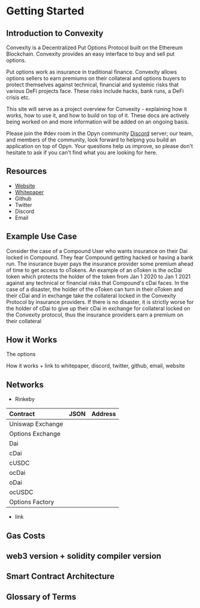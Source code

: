 # Getting Started

## Introduction to Convexity

Convexity is a Decentralized Put Options Protocol built on the Ethereum Blockchain. Convexity provides an easy interface to buy and sell put options. 

Put options work as insurance in traditional finance. Convexity allows options sellers to earn premiums on their collateral and options buyers to protect themselves against technical, financial and systemic risks that various DeFi projects face. These risks include hacks, bank runs, a DeFi crisis etc. 

This site will serve as a project overview for Convexity - explaining how it works, how to use it, and how to build on top of it. These docs are actively being worked on and more information will be added on an ongoing basis. 

Please join the \#dev room in the Opyn community [Discord](https://discord.gg/ugAv3SH) server; our team, and members of the community, look forward to helping you build an application on top of Opyn. Your questions help us improve, so please don't hesitate to ask if you can't find what you are looking for here. 

## Resources

* [Website](http://www.opyn.co/)
* [Whitepaper](https://drive.google.com/file/d/1YsrGBUpZoPvFLtcwkEYkxNhogWCU772D/view)
* Github
* Twitter
* Discord
* Email

## Example Use Case

Consider the case of a Compound User who wants insurance on their Dai locked in Compound. They fear Compound getting hacked or having a bank run. The insurance buyer pays the insurance provider some premium ahead of time to get access to oTokens. An example of an oToken is the ocDai token which protects the holder of the token from Jan 1 2020 to Jan 1 2021 against any technical or financial risks that Compound's cDai faces. In the case of a disaster, the holder of the oToken can turn in their oToken and their cDai and in exchange take the collateral locked in the Convexity Protocol by insurance providers. If there is no disaster, it is strictly worse for the holder of cDai to give up their cDai in exchange for collateral locked on the Convexity protocol, thus the insurance providers earn a premium on their collateral

## How it Works

The options 

How it works + link to whitepaper, discord, twitter, github, email, website

## Networks 

* Rinkeby

| Contract | JSON | Address |
| :--- | :--- | :--- |
| Uniswap Exchange |  |  |
| Options Exchange |  |  |
| Dai |  |  |
| cDai |  |  |
| cUSDC |  |  |
| ocDai |  |  |
| oDai |  |  |
| ocUSDC |  |  |
| Options Factory |  |  |

* link 

## Gas Costs 

## web3 version + solidity compiler version  

## Smart Contract Architecture 

## Glossary of Terms 



